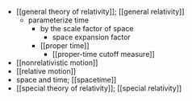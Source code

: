 - [[general theory of relativity]]; [[general relativity]]
    - parameterize time
        - by the scale factor of space
            - space expansion factor
        - [[proper time]]
            - [[proper-time cutoff measure]]
- [[nonrelativistic motion]]
- [[relative motion]]
- space and time; [[spacetime]]
- [[special theory of relativity]]; [[special relativity]]
